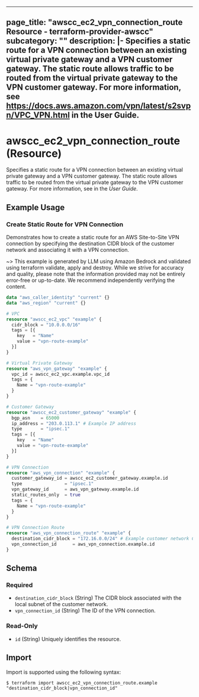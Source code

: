 
---
page_title: "awscc_ec2_vpn_connection_route Resource - terraform-provider-awscc"
subcategory: ""
description: |-
  Specifies a static route for a VPN connection between an existing virtual private gateway and a VPN customer gateway. The static route allows traffic to be routed from the virtual private gateway to the VPN customer gateway.
  For more information, see  https://docs.aws.amazon.com/vpn/latest/s2svpn/VPC_VPN.html in the User Guide.
---

# awscc_ec2_vpn_connection_route (Resource)

Specifies a static route for a VPN connection between an existing virtual private gateway and a VPN customer gateway. The static route allows traffic to be routed from the virtual private gateway to the VPN customer gateway.
 For more information, see [](https://docs.aws.amazon.com/vpn/latest/s2svpn/VPC_VPN.html) in the *User Guide*.

## Example Usage

### Create Static Route for VPN Connection

Demonstrates how to create a static route for an AWS Site-to-Site VPN connection by specifying the destination CIDR block of the customer network and associating it with a VPN connection.

~> This example is generated by LLM using Amazon Bedrock and validated using terraform validate, apply and destroy. While we strive for accuracy and quality, please note that the information provided may not be entirely error-free or up-to-date. We recommend independently verifying the content.

```terraform
data "aws_caller_identity" "current" {}
data "aws_region" "current" {}

# VPC
resource "awscc_ec2_vpc" "example" {
  cidr_block = "10.0.0.0/16"
  tags = [{
    key   = "Name"
    value = "vpn-route-example"
  }]
}

# Virtual Private Gateway
resource "aws_vpn_gateway" "example" {
  vpc_id = awscc_ec2_vpc.example.vpc_id
  tags = {
    Name = "vpn-route-example"
  }
}

# Customer Gateway
resource "awscc_ec2_customer_gateway" "example" {
  bgp_asn    = 65000
  ip_address = "203.0.113.1" # Example IP address
  type       = "ipsec.1"
  tags = [{
    key   = "Name"
    value = "vpn-route-example"
  }]
}

# VPN Connection
resource "aws_vpn_connection" "example" {
  customer_gateway_id = awscc_ec2_customer_gateway.example.id
  type                = "ipsec.1"
  vpn_gateway_id      = aws_vpn_gateway.example.id
  static_routes_only  = true
  tags = {
    Name = "vpn-route-example"
  }
}

# VPN Connection Route
resource "aws_vpn_connection_route" "example" {
  destination_cidr_block = "172.16.0.0/24" # Example customer network CIDR
  vpn_connection_id      = aws_vpn_connection.example.id
}
```

<!-- schema generated by tfplugindocs -->
## Schema

### Required

- `destination_cidr_block` (String) The CIDR block associated with the local subnet of the customer network.
- `vpn_connection_id` (String) The ID of the VPN connection.

### Read-Only

- `id` (String) Uniquely identifies the resource.

## Import

Import is supported using the following syntax:

```shell
$ terraform import awscc_ec2_vpn_connection_route.example "destination_cidr_block|vpn_connection_id"
```
